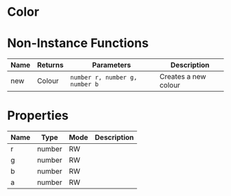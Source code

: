 # Color

# Non-Instance Functions

| Name | Returns | Parameters | Description |
| ---- | ------- | ---------- | ----------- |
| new | Colour | `number r, number g, number b` | Creates a new colour |

# Properties
| Name | Type | Mode | Description |
| ---- | ---- | ---- | ---- |
| r | number | RW | |
| g | number | RW | |
| b | number | RW | |
| a | number | RW | |